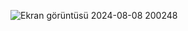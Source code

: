 ![Ekran görüntüsü 2024-08-08 200248](https://github.com/user-attachments/assets/6e45b60d-c371-4ab6-aac6-eceaea09a393)
